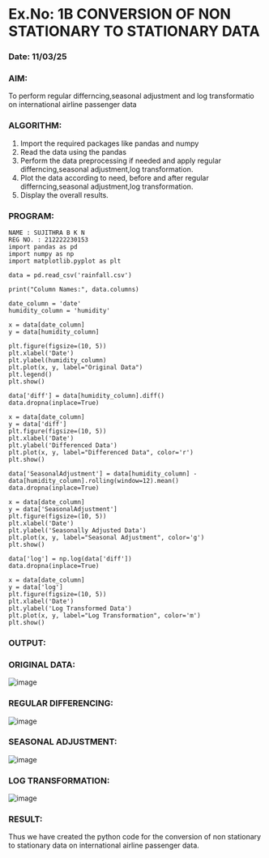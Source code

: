 # Ex.No: 1B                     CONVERSION OF NON STATIONARY TO STATIONARY DATA
### Date: 11/03/25

### AIM:
To perform regular differncing,seasonal adjustment and log transformatio on international airline passenger data
### ALGORITHM:
1. Import the required packages like pandas and numpy
2. Read the data using the pandas
3. Perform the data preprocessing if needed and apply regular differncing,seasonal adjustment,log transformation.
4. Plot the data according to need, before and after regular differncing,seasonal adjustment,log transformation.
5. Display the overall results.
### PROGRAM:
```
NAME : SUJITHRA B K N
REG NO. : 212222230153
import pandas as pd
import numpy as np
import matplotlib.pyplot as plt

data = pd.read_csv('rainfall.csv')

print("Column Names:", data.columns)

date_column = 'date'
humidity_column = 'humidity'

x = data[date_column]
y = data[humidity_column]

plt.figure(figsize=(10, 5))
plt.xlabel('Date')
plt.ylabel(humidity_column)
plt.plot(x, y, label="Original Data")
plt.legend()
plt.show()

data['diff'] = data[humidity_column].diff()
data.dropna(inplace=True)

x = data[date_column]
y = data['diff']
plt.figure(figsize=(10, 5))
plt.xlabel('Date')
plt.ylabel('Differenced Data')
plt.plot(x, y, label="Differenced Data", color='r')
plt.show()

data['SeasonalAdjustment'] = data[humidity_column] - data[humidity_column].rolling(window=12).mean()
data.dropna(inplace=True)

x = data[date_column]
y = data['SeasonalAdjustment']
plt.figure(figsize=(10, 5))
plt.xlabel('Date')
plt.ylabel('Seasonally Adjusted Data')
plt.plot(x, y, label="Seasonal Adjustment", color='g')
plt.show()

data['log'] = np.log(data['diff'])
data.dropna(inplace=True)

x = data[date_column]
y = data['log']
plt.figure(figsize=(10, 5))
plt.xlabel('Date')
plt.ylabel('Log Transformed Data')
plt.plot(x, y, label="Log Transformation", color='m')
plt.show()
```



### OUTPUT:

### ORIGINAL DATA:
![image](https://github.com/user-attachments/assets/e3ec87e1-e085-4927-bff4-261836846926)


### REGULAR DIFFERENCING:
![image](https://github.com/user-attachments/assets/f4d6639d-eed0-462c-9431-02a99811b135)



### SEASONAL ADJUSTMENT:
![image](https://github.com/user-attachments/assets/e8b953c7-0bc7-4f9b-a82c-5fb9eb91e649)


### LOG TRANSFORMATION:
![image](https://github.com/user-attachments/assets/17984345-a337-4e1d-b95c-be0f8bae3b27)


### RESULT:
Thus we have created the python code for the conversion of non stationary to stationary data on international airline passenger
data.
